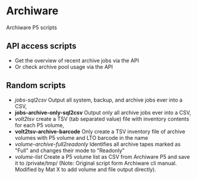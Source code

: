 # Archiware
Archiware P5 scripts

## API access scripts
- Get the overview of recent archive jobs via the API
- Or check archive pool usage via the API

## Random scripts
- *jobs-sql2csv* Output all system, backup, and archive jobs ever into a CSV,
- **jobs-archive-only-sql2csv** Output only all archive jobs ever into a CSV, 
- *volt2tsv* create a TSV (tab separated value) file with inventory contents for each P5 volume,
- **volt2tsv-archive-barcode** Only create a TSV inventory file of archive volumes with P5 volume and LTO barcode in the name
- *volume-archive-full2readonly* Identifies all archive tapes marked as "Full" and changes their mode to "Readonly"
- *volume-list* Create a P5 volume list as CSV from Archiware P5 and save it to /private/tmp/ (Note: Original script form Archiware cli manual. Modified by Mat X to add volume and file output directly).
